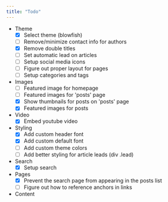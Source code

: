 ```yaml
---
title: "Todo"
---
```


- Theme
  - [x] Select theme (blowfish)
  - [ ] Remove/minimize contact info for authors
  - [x] Remove double titles
  - [ ] Set automatic lead on articles
  - [ ] Setup social media icons
  - [ ] Figure out proper layout for pages
  - [ ] Setup categories and tags

- Images
  - [ ] Featured image for homepage
  - [ ] Featured images for 'posts' page
  - [x] Show thumbnails for posts on 'posts' page
  - [x] Featured images for posts

- Video
  - [x] Embed youtube video

- Styling
  - [x] Add custom header font
  - [x] Add custom default font
  - [ ] Add custom theme colors
  - [ ] Add better styling for article leads (div .lead)

- Search
  - [x] Setup search 

- Pages
  - [x] Prevent the search page from appearing in the posts list
  - [ ] Figure out how to reference anchors in links

- Content